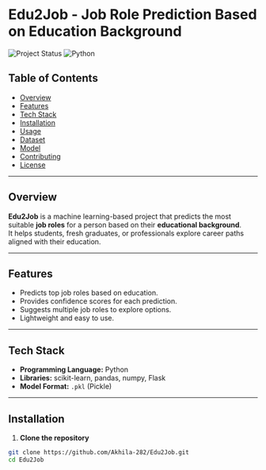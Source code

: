 # Edu2Job - Job Role Prediction Based on Education Background

![Project Status](https://img.shields.io/badge/Status-Development-yellow) ![Python](https://img.shields.io/badge/Python-3.10-blue)

## Table of Contents
- [Overview](#overview)  
- [Features](#features)  
- [Tech Stack](#tech-stack)  
- [Installation](#installation)  
- [Usage](#usage)  
- [Dataset](#dataset)  
- [Model](#model)  
- [Contributing](#contributing)  
- [License](#license)  

---

## Overview
**Edu2Job** is a machine learning-based project that predicts the most suitable **job roles** for a person based on their **educational background**.  
It helps students, fresh graduates, or professionals explore career paths aligned with their education.

---

## Features
- Predicts top job roles based on education.  
- Provides confidence scores for each prediction.  
- Suggests multiple job roles to explore options.  
- Lightweight and easy to use.  

---

## Tech Stack
- **Programming Language:** Python  
- **Libraries:** scikit-learn, pandas, numpy, Flask  
- **Model Format:** `.pkl` (Pickle)  

---

## Installation
1. **Clone the repository**  
```bash
git clone https://github.com/Akhila-282/Edu2Job.git
cd Edu2Job
